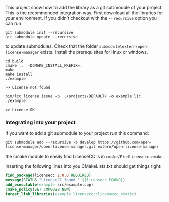 
This project show how to add the library as a git submodule of your project. This is the recommended integration way.
First download all the libraries for your environment. If you didn't checkout with the `--recursive` option you can run

```console
git submodule init --recursive
git submodule update --recursive
```

to update submodules. Check that the folder `submodule\extern\open-license-manager` exists. 
Install the prerequisites for linux or windows.

```console
cd build
cmake ..  -DCMAKE_INSTALL_PREFIX=.
make 
make install
./example

>> License not found
```

```console
bin/lcc license issue -p ../projects/DEFAULT/ -o example.lic
./example

>> License OK
```

### Integrating into your project
If you want to add a git submodule to your project run this command:

```console
git submodule add --recursive -b develop https://github.com/open-license-manager/open-license-manager.git extern/open-license-manager
```

the cmake module to easily find LicenseCC is in  `cmake/Findlicensecc.cmake`.

Inserting the following lines into you CMakeLists.txt should get things right:

```cmake
find_package(licensecc 2.0.0 REQUIRED)
message(STATUS "LicenseCC found " ${licensecc_FOUND})
add_executable(example src/example.cpp)
cmake_policy(SET CMP0028 NEW)
target_link_libraries(example licensecc::licensecc_static)
```